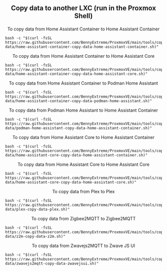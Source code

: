 <h2><p align="center">Copy data to another LXC (run in the Proxmox Shell)</p></h2>
<div align="center"> To copy data from Home Assistant Container to Home Assistant Container </div>

```
bash -c "$(curl -fsSL https://raw.githubusercontent.com/BennyExtreme/ProxmoxVE/main/tools/copy-data/home-assistant-container-copy-data-home-assistant-container.sh)"
```
<div align="center"> To copy data from Home Assistant Container to Home Assistant Core </div>

```
bash -c "$(curl -fsSL https://raw.githubusercontent.com/BennyExtreme/ProxmoxVE/main/tools/copy-data/home-assistant-container-copy-data-home-assistant-core.sh)"
```
<div align="center"> To copy data from Home Assistant Container to Podman Home Assistant </div>

```
bash -c "$(curl -fsSL https://raw.githubusercontent.com/BennyExtreme/ProxmoxVE/main/tools/copy-data/home-assistant-container-copy-data-podman-home-assistant.sh)"
```
<div align="center"> To copy data from Podman Home Assistant to Home Assistant Container </div>

```
bash -c "$(curl -fsSL https://raw.githubusercontent.com/BennyExtreme/ProxmoxVE/main/tools/copy-data/podman-home-assistant-copy-data-home-assistant-container.sh)"
```
<div align="center"> To copy data from Home Assistant Core to Home Assistant Container </div>

```
bash -c "$(curl -fsSL https://raw.githubusercontent.com/BennyExtreme/ProxmoxVE/main/tools/copy-data/home-assistant-core-copy-data-home-assistant-container.sh)"
```
<div align="center"> To copy data from Home Assistant Core to Home Assistant Core </div>

```
bash -c "$(curl -fsSL https://raw.githubusercontent.com/BennyExtreme/ProxmoxVE/main/tools/copy-data/home-assistant-core-copy-data-home-assistant-core.sh)"
```
<div align="center"> To copy data from Plex to Plex </div>

```
bash -c "$(curl -fsSL https://raw.githubusercontent.com/BennyExtreme/ProxmoxVE/main/tools/copy-data/plex-copy-data-plex.sh)"
```
<div align="center"> To copy data from Zigbee2MQTT to Zigbee2MQTT </div>

```
bash -c "$(curl -fsSL https://raw.githubusercontent.com/BennyExtreme/ProxmoxVE/main/tools/copy-data/z2m-copy-data-z2m.sh)"
```
<div align="center"> To copy data from Zwavejs2MQTT to Zwave JS UI </div>

```
bash -c "$(curl -fsSL https://raw.githubusercontent.com/BennyExtreme/ProxmoxVE/main/tools/copy-data/zwavejs2mqtt-copy-data-zwavejsui.sh)"
```
